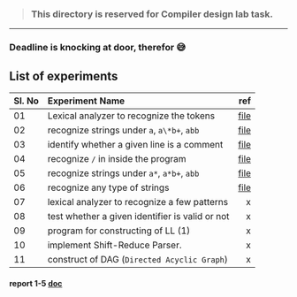 > ### This directory is reserved for Compiler design lab task.

---

### Deadline is knocking at door, therefor 😅

## List of experiments

| Sl. No | Experiment Name                                 |       ref |
| ------ | :---------------------------------------------- | --------: |
| 01     | Lexical analyzer to recognize the tokens        | [file][1] |
| 02     | recognize strings under `a`, `a\*b+`, `abb`     | [file][2] |
| 03     | identify whether a given line is a comment      | [file][3] |
| 04     | recognize `/` in inside the program             | [file][4] |
| 05     | recognize strings under `a*`, `a*b+`, `abb`     | [file][5] |
| 06     | recognize any type of strings                   | [file][6] |
| 07     | lexical analyzer to recognize a few patterns    |         x |
| 08     | test whether a given identifier is valid or not |         x |
| 09     | program for constructing of LL (1)              |         x |
| 10     | implement Shift-Reduce Parser.                  |         x |
| 11     | construct of DAG (`Directed Acyclic Graph`)     |         x |


#### report 1-5 [doc][doc]

[1]: lexical_analyzer_to_reconize_token.dart
[2]: string_recognition.dart
[3]: comment_checker.dart
[4]: reconize_slash.dart
[5]: string_recognition.dart#L38-L40
[6]: string_recognition.dart#L45
[doc]: https://docs.google.com/document/d/19dCfrPk6nCx3HIZxoN7Jt4gvx2VxcBGqKAvy9t5GKaA/edit?usp=sharing
